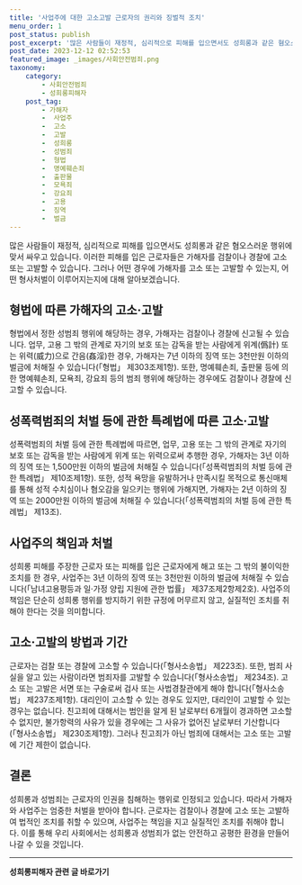 ```yaml
---
title: '사업주에 대한 고소고발 근로자의 권리와 징벌적 조치'
menu_order: 1
post_status: publish
post_excerpt: '많은 사람들이 재정적, 심리적으로 피해를 입으면서도 성희롱과 같은 혐오스러운 행위에 맞서 싸우고 있습니다. 이러한 피해를 입은 근로자들은 가해자를 검찰이나 경찰에 고소 또는 고발할 수 있습니다. 그러나 어떤 경우에 가해자를 고소 또는 고발할 수 있는지, 어떤 형사처벌이 이루어지는지에 대해 알아보겠습니다.'
post_date: 2023-12-12 02:52:53
featured_image: _images/사회안전범죄.png
taxonomy:
    category:
        - 사회안전범죄
        - 성희롱피해자
    post_tag:
        - 가해자
        -  사업주
        -  고소
        -  고발
        -  성희롱
        -  성범죄
        -  형법
        -  명예훼손죄
        -  출판물
        -  모욕죄
        -  강요죄
        -  고용
        -  징역
        -  벌금
---
```



많은 사람들이 재정적, 심리적으로 피해를 입으면서도 성희롱과 같은 혐오스러운 행위에 맞서 싸우고 있습니다. 이러한 피해를 입은 근로자들은 가해자를 검찰이나 경찰에 고소 또는 고발할 수 있습니다. 그러나 어떤 경우에 가해자를 고소 또는 고발할 수 있는지, 어떤 형사처벌이 이루어지는지에 대해 알아보겠습니다.

## 형법에 따른 가해자의 고소·고발
형법에서 정한 성범죄 행위에 해당하는 경우, 가해자는 검찰이나 경찰에 신고될 수 있습니다. 업무, 고용 그 밖의 관계로 자기의 보호 또는 감독을 받는 사람에게 위계(僞計) 또는 위력(威力)으로 간음(姦淫)한 경우, 가해자는 7년 이하의 징역 또는 3천만원 이하의 벌금에 처해질 수 있습니다(「형법」 제303조제1항). 또한, 명예훼손죄, 출판물 등에 의한 명예훼손죄, 모욕죄, 강요죄 등의 범죄 행위에 해당하는 경우에도 검찰이나 경찰에 신고할 수 있습니다.

## 성폭력범죄의 처벌 등에 관한 특례법에 따른 고소·고발
성폭력범죄의 처벌 등에 관한 특례법에 따르면, 업무, 고용 또는 그 밖의 관계로 자기의 보호 또는 감독을 받는 사람에게 위계 또는 위력으로써 추행한 경우, 가해자는 3년 이하의 징역 또는 1,500만원 이하의 벌금에 처해질 수 있습니다(「성폭력범죄의 처벌 등에 관한 특례법」 제10조제1항). 또한, 성적 욕망을 유발하거나 만족시킬 목적으로 통신매체를 통해 성적 수치심이나 혐오감을 일으키는 행위에 가해지면, 가해자는 2년 이하의 징역 또는 2000만원 이하의 벌금에 처해질 수 있습니다(「성폭력범죄의 처벌 등에 관한 특례법」 제13조).

## 사업주의 책임과 처벌
성희롱 피해를 주장한 근로자 또는 피해를 입은 근로자에게 해고 또는 그 밖의 불이익한 조치를 한 경우, 사업주는 3년 이하의 징역 또는 3천만원 이하의 벌금에 처해질 수 있습니다(「남녀고용평등과 일·가정 양립 지원에 관한 법률」 제37조제2항제2호). 사업주의 책임은 단순히 성희롱 행위를 방지하기 위한 규정에 머무르지 않고, 실질적인 조치를 취해야 한다는 것을 의미합니다.

## 고소·고발의 방법과 기간
근로자는 검찰 또는 경찰에 고소할 수 있습니다(「형사소송법」 제223조). 또한, 범죄 사실을 알고 있는 사람이라면 범죄자를 고발할 수 있습니다(「형사소송법」 제234조). 고소 또는 고발은 서면 또는 구술로써 검사 또는 사법경찰관에게 해야 합니다(「형사소송법」 제237조제1항). 대리인이 고소할 수 있는 경우도 있지만, 대리인이 고발할 수 있는 경우는 없습니다. 친고죄에 대해서는 범인을 알게 된 날로부터 6개월이 경과하면 고소할 수 없지만, 불가항력의 사유가 있을 경우에는 그 사유가 없어진 날로부터 기산합니다(「형사소송법」 제230조제1항). 그러나 친고죄가 아닌 범죄에 대해서는 고소 또는 고발에 기간 제한이 없습니다.

## 결론
성희롱과 성범죄는 근로자의 인권을 침해하는 행위로 인정되고 있습니다. 따라서 가해자와 사업주는 엄중한 처벌을 받아야 합니다. 근로자는 검찰이나 경찰에 고소 또는 고발하여 법적인 조치를 취할 수 있으며, 사업주는 책임을 지고 실질적인 조치를 취해야 합니다. 이를 통해 우리 사회에서는 성희롱과 성범죄가 없는 안전하고 공평한 환경을 만들어 나갈 수 있을 것입니다.
<!-- wp:separator -->
<hr class="wp-block-separator has-alpha-channel-opacity"/>
<!-- /wp:separator -->

<!-- wp:group {"backgroundColor":"base","layout":{"type":"constrained"}} -->
<div class="wp-block-group has-base-background-color has-background"><!-- wp:paragraph {"align":"center","fontSize":"medium"} -->
<p class="has-text-align-center has-large-font-size"><strong>성희롱피해자 관련 글 바로가기</strong></p>
<!-- /wp:paragraph -->


<!-- wp:latest-posts
{"categories":[{"id":30947,"count":19,"description":"","link":"https://uknowlaw.com/category/%ec%84%b1%ed%9d%ac%eb%a1%b1%ed%94%bc%ed%95%b4%ec%9e%90/","name":"성희롱피해자","slug":"성희롱피해자","taxonomy":"category","parent":0,"meta":[],"_links":{"self":[{"href":"https://uknowlaw.com/wp-json/wp/v2/categories/30947"}],"collection":[{"href":"https://uknowlaw.com/wp-json/wp/v2/categories"}],"about":[{"href":"https://uknowlaw.com/wp-json/wp/v2/taxonomies/category"}],"wp:post_type":[{"href":"https://uknowlaw.com/wp-json/wp/v2/posts?categories=30947"}],"curies":[{"name":"wp","href":"https://api.w.org/{rel}","templated":true}]}}],"postsToShow":100,"excerptLength":28,"postLayout":"grid","columns":2,"featuredImageAlign":"left","featuredImageSizeSlug":"large","fontSize":"small"} /--></div>
<!-- /wp:group -->